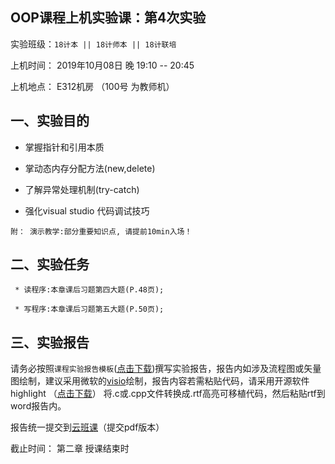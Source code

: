 **OOP课程上机实验课：第4次实验**
---

实验班级：`18计本 || 18计师本 || 18计联培`

上机时间： 2019年10月08日 晚 19:10 -- 20:45

上机地点：  E312机房 （100号 为教师机）



## 一、实验目的

*  掌握指针和引用本质
 
*  掌动态内存分配方法(new,delete)

*  了解异常处理机制(try-catch)

*  强化visual studio 代码调试技巧

```附： 演示教学:部分重要知识点, 请提前10min入场！```

## 二、实验任务

	 * 读程序:本章课后习题第四大题(P.48页);
	 
	 * 写程序:本章课后习题第五大题(P.50页);

## 三、实验报告

  请务必按照`课程实验报告模板`([点击下载](https://github.com/tsingke/OOP_Homework/raw/master/%E3%80%8A%E9%9D%A2%E5%90%91%E5%AF%B9%E8%B1%A1%E7%A8%8B%E5%BA%8F%E8%AE%BE%E8%AE%A1%E3%80%8B%E5%AE%9E%E9%AA%8C%E6%8A%A5%E5%91%8A%E6%A8%A1%E6%9D%BF.docx))撰写实验报告，报告内如涉及流程图或矢量图绘制，建议采用微软的[visio](https://pan.baidu.com/s/1L4y1pWXcJjojZlIAQZjPAg)绘制，报告内容若需粘贴代码，请采用开源软件highlight （[点击下载](http://www.andre-simon.de/zip/highlight-setup-3.53-x64.exe)） 将.c或.cpp文件转换成.rtf高亮可移植代码，然后粘贴rtf到word报告内。
  
  报告统一提交到[云班课](https://www.mosoteach.cn/web/index.php?c=passport&m=index)（提交pdf版本）
  
  截止时间： 第二章 授课结束时
